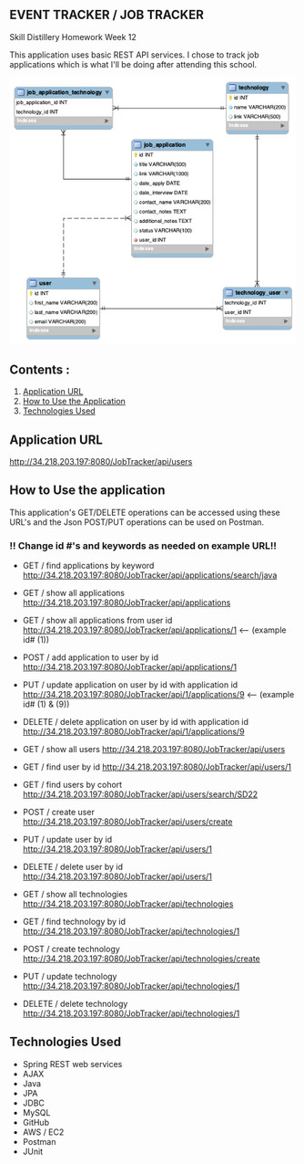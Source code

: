 ## EVENT TRACKER / JOB TRACKER

Skill Distillery Homework Week 12

This application uses basic REST API services. I chose to track job applications which is what I'll be doing after attending this school.

![alt text](jobappdb.png "JobTracker_DB")

## Contents :
1. [Application URL](#application-url)
2. [How to Use the Application](#how-to-use-the-application)
3. [Technologies Used](#technologies-used)


## Application URL
http://34.218.203.197:8080/JobTracker/api/users

## How to Use the application

This application's GET/DELETE operations can be accessed using these URL's and the Json POST/PUT operations can be used on Postman.

### !! Change id #'s  and keywords as needed on example URL!!
* GET / find applications by keyword http://34.218.203.197:8080/JobTracker/api/applications/search/java

* GET / show all applications http://34.218.203.197:8080/JobTracker/api/applications
* GET / show all applications from user id
http://34.218.203.197:8080/JobTracker/api/applications/1  <-- (example id# (1))
* POST / add application to user by id http://34.218.203.197:8080/JobTracker/api/applications/1

* PUT / update application on user by id with application id
http://34.218.203.197:8080/JobTracker/api/1/applications/9  <-- (example id# (1) & (9))

* DELETE / delete application on user by id with application id http://34.218.203.197:8080/JobTracker/api/1/applications/9

* GET / show all users http://34.218.203.197:8080/JobTracker/api/users

* GET / find user by id http://34.218.203.197:8080/JobTracker/api/users/1

* GET / find users by cohort http://34.218.203.197:8080/JobTracker/api/users/search/SD22

* POST / create user http://34.218.203.197:8080/JobTracker/api/users/create

* PUT / update user by id http://34.218.203.197:8080/JobTracker/api/users/1

* DELETE / delete user by id http://34.218.203.197:8080/JobTracker/api/users/1

* GET / show all technologies http://34.218.203.197:8080/JobTracker/api/technologies

* GET / find technology by id http://34.218.203.197:8080/JobTracker/api/technologies/1

* POST / create technology http://34.218.203.197:8080/JobTracker/api/technologies/create

* PUT / update technology http://34.218.203.197:8080/JobTracker/api/technologies/1

* DELETE / delete technology http://34.218.203.197:8080/JobTracker/api/technologies/1


## Technologies Used

* Spring REST web services
* AJAX
* Java
* JPA
* JDBC
* MySQL
* GitHub
* AWS / EC2
* Postman
* JUnit
